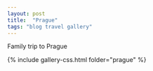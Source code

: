 ```yaml
---
layout: post
title:  "Prague"
tags: "blog travel gallery"
---
```


Family trip to Prague

{% include gallery-css.html folder="prague" %}
